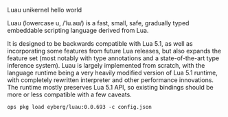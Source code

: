 Luau unikernel hello world

Luau (lowercase u, /ˈlu.aʊ/) is a fast, small, safe, gradually typed
embeddable scripting language derived from Lua.

It is designed to be backwards compatible with Lua 5.1, as well as
incorporating some features from future Lua releases, but also expands
the feature set (most notably with type annotations and a
state-of-the-art type inference system). Luau is largely implemented
from scratch, with the language runtime being a very heavily modified
version of Lua 5.1 runtime, with completely rewritten interpreter and
other performance innovations. The runtime mostly preserves Lua 5.1 API,
so existing bindings should be more or less compatible with a few
caveats.

```
ops pkg load eyberg/luau:0.0.693 -c config.json
```
